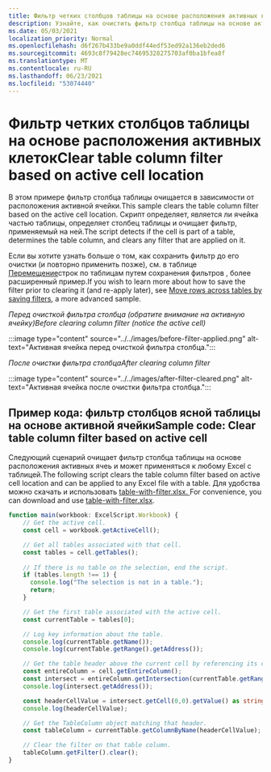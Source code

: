 ```yaml
---
title: Фильтр четких столбцов таблицы на основе расположения активных клеток
description: Узнайте, как очистить фильтр столбца таблицы на основе активного расположения ячейки.
ms.date: 05/03/2021
localization_priority: Normal
ms.openlocfilehash: d6f267b433be9a0ddf44edf53ed92a136eb2ded6
ms.sourcegitcommit: 4693c8f79428ec74695328275703af0ba1bfea8f
ms.translationtype: MT
ms.contentlocale: ru-RU
ms.lasthandoff: 06/23/2021
ms.locfileid: "53074440"
---
```

# <a name="clear-table-column-filter-based-on-active-cell-location"></a><span data-ttu-id="21576-103">Фильтр четких столбцов таблицы на основе расположения активных клеток</span><span class="sxs-lookup"><span data-stu-id="21576-103">Clear table column filter based on active cell location</span></span>

<span data-ttu-id="21576-104">В этом примере фильтр столбца таблицы очищается в зависимости от расположения активной ячейки.</span><span class="sxs-lookup"><span data-stu-id="21576-104">This sample clears the table column filter based on the active cell location.</span></span> <span data-ttu-id="21576-105">Скрипт определяет, является ли ячейка частью таблицы, определяет столбец таблицы и очищает фильтр, применяемый на ней.</span><span class="sxs-lookup"><span data-stu-id="21576-105">The script detects if the cell is part of a table, determines the table column, and clears any filter that are applied on it.</span></span>

<span data-ttu-id="21576-106">Если вы хотите узнать больше о том, как сохранить фильтр до его очистки (и повторно применить позже), см. в таблице [Перемещение](move-rows-across-tables.md)строк по таблицам путем сохранения фильтров , более расширенный пример.</span><span class="sxs-lookup"><span data-stu-id="21576-106">If you wish to learn more about how to save the filter prior to clearing it (and re-apply later), see [Move rows across tables by saving filters](move-rows-across-tables.md), a more advanced sample.</span></span>

<span data-ttu-id="21576-107">_Перед очисткой фильтра столбца (обратите внимание на активную ячейку)_</span><span class="sxs-lookup"><span data-stu-id="21576-107">_Before clearing column filter (notice the active cell)_</span></span>

:::image type="content" source="../../images/before-filter-applied.png" alt-text="Активная ячейка перед очисткой фильтра столбца.":::

<span data-ttu-id="21576-109">_После очистки фильтра столбца_</span><span class="sxs-lookup"><span data-stu-id="21576-109">_After clearing column filter_</span></span>

:::image type="content" source="../../images/after-filter-cleared.png" alt-text="Активная ячейка после очистки фильтра столбца.":::

## <a name="sample-code-clear-table-column-filter-based-on-active-cell"></a><span data-ttu-id="21576-111">Пример кода: фильтр столбцов ясной таблицы на основе активной ячейки</span><span class="sxs-lookup"><span data-stu-id="21576-111">Sample code: Clear table column filter based on active cell</span></span>

<span data-ttu-id="21576-112">Следующий сценарий очищает фильтр столбца таблицы на основе расположения активных ячеь и может применяться к любому Excel с таблицей.</span><span class="sxs-lookup"><span data-stu-id="21576-112">The following script clears the table column filter based on active cell location and can be applied to any Excel file with a table.</span></span> <span data-ttu-id="21576-113">Для удобства можно скачать и использовать <a href="table-with-filter.xlsx">table-with-filter.xlsx. </a></span><span class="sxs-lookup"><span data-stu-id="21576-113">For convenience, you can download and use <a href="table-with-filter.xlsx">table-with-filter.xlsx</a>.</span></span>

```TypeScript
function main(workbook: ExcelScript.Workbook) {
    // Get the active cell.
    const cell = workbook.getActiveCell();

    // Get all tables associated with that cell.
    const tables = cell.getTables();
    
    // If there is no table on the selection, end the script.
    if (tables.length !== 1) {
      console.log("The selection is not in a table.");
      return;
    }

    // Get the first table associated with the active cell.
    const currentTable = tables[0];

    // Log key information about the table.
    console.log(currentTable.getName());
    console.log(currentTable.getRange().getAddress());

    // Get the table header above the current cell by referencing its column.
    const entireColumn = cell.getEntireColumn();
    const intersect = entireColumn.getIntersection(currentTable.getRange());
    console.log(intersect.getAddress());

    const headerCellValue = intersect.getCell(0,0).getValue() as string;
    console.log(headerCellValue);

    // Get the TableColumn object matching that header.
    const tableColumn = currentTable.getColumnByName(headerCellValue);

    // Clear the filter on that table column.
    tableColumn.getFilter().clear();
}
```
